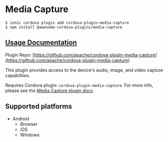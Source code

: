 # Media Capture

```text
$ ionic cordova plugin add cordova-plugin-media-capture
$ npm install @awesome-cordova-plugins/media-capture
```

## [Usage Documentation](https://danielsogl.gitbook.io/awesome-cordova-plugins/plugins/media-capture/)

Plugin Repo: [https://github.com/apache/cordova-plugin-media-capture](https://github.com/apache/cordova-plugin-media-capture)

This plugin provides access to the device's audio, image, and video capture capabilities.

Requires Cordova plugin: `cordova-plugin-media-capture`. For more info, please see the [Media Capture plugin docs](https://github.com/apache/cordova-plugin-media-capture).

## Supported platforms

* Android
  * Browser
  * iOS
  * Windows


